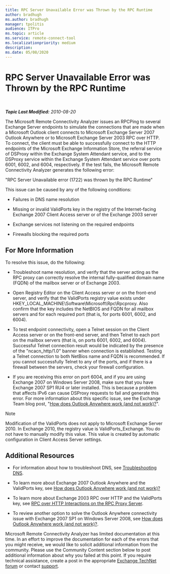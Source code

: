 ```yaml
---
title: RPC Server Unavailable Error was Thrown by the RPC Runtime
author: bradhugh
ms.author: bradhugh
manager: tpolitis
audience: ITPro 
ms.topic: article 
ms.service: remote-connect-tool
ms.localizationpriority: medium
description: 
ms.date: 05/08/2020
---
```


# RPC Server Unavailable Error was Thrown by the RPC Runtime

<div data-xmlns="https://www.w3.org/1999/xhtml">

<div class="topic" data-xmlns="https://www.w3.org/1999/xhtml" data-msxsl="urn:schemas-microsoft-com:xslt" data-cs="https://msdn.microsoft.com/">

<div data-asp="https://msdn2.microsoft.com/asp">

</div>

<div id="mainSection">

<div id="mainBody">

<span> </span>

_**Topic Last Modified:** 2010-08-20_

The Microsoft Remote Connectivity Analyzer issues an RPCPing to several Exchange Server endpoints to simulate the connections that are made when a Microsoft Outlook client connects to Microsoft Exchange Server 2007 Outlook Anywhere or to Microsoft Exchange Server 2003 RPC over HTTP. To connect, the client must be able to successfully connect to the HTTP endpoints of the Microsoft Exchange Information Store, the referral service of DSProxy within the Exchange System Attendant service, and to the DSProxy service within the Exchange System Attendant service over ports 6001, 6002, and 6004, respectively. If the test fails, the Microsoft Remote Connectivity Analyzer generates the following error:

"RPC Server Unavailable error (1722) was thrown by the RPC Runtime"

This issue can be caused by any of the following conditions:

- Failures in DNS name resolution

- Missing or invalid ValidPorts key in the registry of the Internet-facing Exchange 2007 Client Access server or of the Exchange 2003 server

- Exchange services not listening on the required endpoints

- Firewalls blocking the required ports

<div>

## For More Information

To resolve this issue, do the following:

- Troubleshoot name resolution, and verify that the server acting as the RPC proxy can correctly resolve the internal fully-qualified domain name (FQDN) of the mailbox server or of Exchange 2003.

- Open Registry Editor on the Client Access server or on the front-end server, and verify that the ValidPorts registry value exists under HKEY\_LOCAL\_MACHINE\\Software\\Microsoft\\Rpc\\Rpcproxy. Also confirm that the key includes the NetBIOS and FQDN for all mailbox servers and for each required port (that is, for ports 6001, 6002, and 6004).

- To test endpoint connectivity, open a Telnet session on the Client Access server or on the front-end server, and then Telnet to each port on the mailbox servers (that is, on ports 6001, 6002, and 6004). Successful Telnet connection result would be indicated by the presence of the "ncacn_http/1.0" banner when connection is established. Testing a Telnet connection to both NetBios name and FQDN is recommended. If you cannot successfully Telnet to any of the ports, and if there is a firewall between the servers, check your firewall configuration.

- If you are receiving this error on port 6004, and if you are using Exchange 2007 on Windows Server 2008, make sure that you have Exchange 2007 SP1 RU4 or later installed. This is because a problem that affects IPv6 can cause DSProxy requests to fail and generate this error. For more information about this specific issue, see the Exchange Team blog post, "[How does Outlook Anywhere work (and not work)?](https://go.microsoft.com/fwlink/?linkid=2153340)".



> [!NOTE]
> Modification of the ValidPorts does not apply to Microsoft Exchange Server 2010. In Exchange 2010, the registry value is ValidPorts_Exchange. You do not have to manually modify this value. This value is created by automatic configuration in Client Access Server settings.


</div>

<div>

## Additional Resources

- For information about how to troubleshoot DNS, see [Troubleshooting DNS](https://go.microsoft.com/fwlink/?linkid=63003).

- To learn more about Exchange 2007 Outlook Anywhere and the ValidPorts key, see [How does Outlook Anywhere work (and not work)?](https://go.microsoft.com/fwlink/?linkid=2153340)

- To learn more about Exchange 2003 RPC over HTTP and the ValidPorts key, see [RPC over HTTP Interactions on the RPC Proxy Server](https://go.microsoft.com/fwlink/?linkid=161819).

- To review another option to solve the Outlook Anywhere connectivity issue with Exchange 2007 SP1 on Windows Server 2008, see [How does Outlook Anywhere work (and not work)?](https://go.microsoft.com/fwlink/?linkid=2153340).

Microsoft Remote Connectivity Analyzer has limited documentation at this time. In an effort to improve the documentation for each of the errors that you might receive, we would like to solicit additional information from the community. Please use the Community Content section below to post additional information about why you failed at this point. If you require technical assistance, create a post in the appropriate [Exchange TechNet forum](https://go.microsoft.com/fwlink/?linkid=73420) or contact [support](https://go.microsoft.com/fwlink/?linkid=8158).

</div>

</div>

<span> </span>

</div>

</div>

</div>

